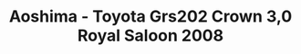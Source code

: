 ---
layout: product
title: "Aoshima - Toyota Grs202 Crown 3,0 Royal Saloon 2008"
price: "TBA" 
desc: "N/A"
img_path: "/assets/img/AO43691.jpg"
brand: "N/A"
available: false
special_offer: false
new: false
soon: false
cat: "010000"
subcat: "013700"
subsubcat: "0N/A"
sifra: "AO43691"
popular: false
---